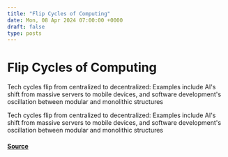 ```yaml
---
title: "Flip Cycles of Computing"
date: Mon, 08 Apr 2024 07:00:00 +0000
draft: false
type: posts
---
```

# Flip Cycles of Computing





Tech cycles flip from centralized to decentralized: Examples include AI's shift from massive servers to mobile devices, and software development's oscillation between modular and monolithic structures

Tech cycles flip from centralized to decentralized: Examples include AI's shift from massive servers to mobile devices, and software development's oscillation between modular and monolithic structures

#### [Source](https://blog.anantshri.info/flip-cycles-of-computing/)

